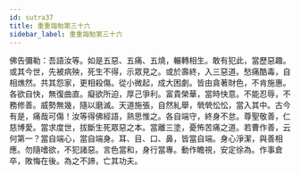 ```yaml
---
id: sutra37
title: 重重誨勉第三十六
sidebar_label: 重重誨勉第三十六
---
```


佛告彌勒：吾語汝等。如是五惡、五痛、五燒，輾轉相生。敢有犯此，當歷惡趣。或其今世，先被病殃，死生不得，示眾見之。或於壽終，入三惡道。愁痛酷毒，自相燋然。共其怨家，更相殺傷。從小微起，成大困劇。皆由貪著財色，不肯施惠。各欲自快，無復曲直。癡欲所迫，厚己爭利。富貴榮華，當時快意。不能忍辱，不務修善。威勢無幾，隨以磨滅。天道施張，自然糺舉，煢煢忪忪，當入其中。古今有是，痛哉可傷！汝等得佛經語，熟思惟之。各自端守，終身不怠。尊聖敬善，仁慈博愛。當求度世，拔斷生死眾惡之本。當離三塗，憂怖苦痛之道。若曹作善，云何第一？當自端心，當自端身。耳、目、口、鼻，皆當自端。身心淨潔，與善相應。勿隨嗜欲，不犯諸惡。言色當和，身行當專。動作瞻視，安定徐為。作事倉卒，敗悔在後。為之不諦，亡其功夫。